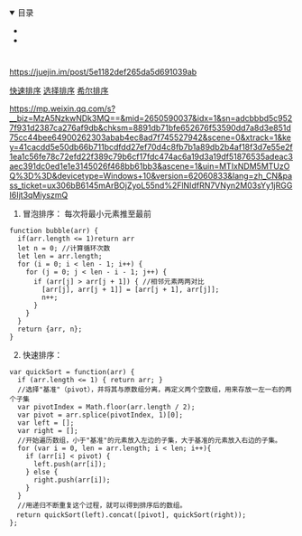 <details open>
  <summary>
    目录
  </summary>

* <a href="#"></a>
* <a href="#"></a>
</details>

#  <a name=""></a>

https://juejin.im/post/5e1182def265da5d691039ab

[快速排序](https://segmentfault.com/a/1190000009426421)
[选择排序](https://segmentfault.com/a/1190000009366805)
[希尔排序](https://segmentfault.com/a/1190000009461832)

https://mp.weixin.qq.com/s?__biz=MzA5NzkwNDk3MQ==&mid=2650590037&idx=1&sn=adcbbbd5c9527f931d2387ca276af9db&chksm=8891db71bfe652676f53590dd7a8d3e851d75cc44bee64900262303abab4ec8ad7f745527942&scene=0&xtrack=1&key=41cacdd5e50db66b711bcdfdd27ef70d4c8fb7b1a89db2b4af18f3d7e55e2f1ea1c56fe78c72efd22f389c79b6cf17fdc474ac6a19d3a19df51876535adeac3aec391dc0ed1e1e3145026f468bb61bb3&ascene=1&uin=MTIxNDM5MTUzOQ%3D%3D&devicetype=Windows+10&version=62060833&lang=zh_CN&pass_ticket=ux306bB6145mArBOjZyoL55nd%2FlNIdfRN7VNyn2M03sYy1jRGGI6Ijt3qMiyszmQ


1. 冒泡排序： 每次将最小元素推至最前
>
    function bubble(arr) {
      if(arr.length <= 1)return arr
      let n = 0; //计算循环次数
      let len = arr.length;
      for (i = 0; i < len - 1; i++) {
        for (j = 0; j < len - i - 1; j++) {
          if (arr[j] > arr[j + 1]) { //相邻元素两两对比
            [arr[j], arr[j + 1]] = [arr[j + 1], arr[j]];
            n++;
          }
        }
      }
      return {arr, n};
    }

2. 快速排序：
>
    var quickSort = function(arr) {
      if (arr.length <= 1) { return arr; }
      //选择"基准"（pivot），并将其与原数组分离，再定义两个空数组，用来存放一左一右的两个子集
      var pivotIndex = Math.floor(arr.length / 2);
      var pivot = arr.splice(pivotIndex, 1)[0];
      var left = [];
      var right = [];
      //开始遍历数组，小于"基准"的元素放入左边的子集，大于基准的元素放入右边的子集。
      for (var i = 0, len = arr.length; i < len; i++){
        if (arr[i] < pivot) {
          left.push(arr[i]);
        } else {
          right.push(arr[i]);
        }
      }
      //用递归不断重复这个过程，就可以得到排序后的数组。
    　return quickSort(left).concat([pivot], quickSort(right));
    };